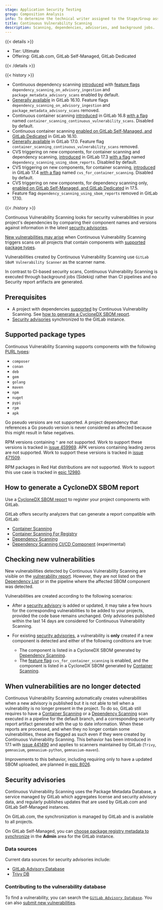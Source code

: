 ```yaml
---
stage: Application Security Testing
group: Composition Analysis
info: To determine the technical writer assigned to the Stage/Group associated with this page, see https://handbook.gitlab.com/handbook/product/ux/technical-writing/#assignments
title: Continuous Vulnerability Scanning
description: Scanning, dependencies, advisories, and background jobs.
---
```


{{< details >}}

- Tier: Ultimate
- Offering: GitLab.com, GitLab Self-Managed, GitLab Dedicated

{{< /details >}}

{{< history >}}

- Continuous dependency scanning [introduced](https://gitlab.com/gitlab-org/gitlab/-/issues/371063) with [feature flags](../../../administration/feature_flags.md) `dependency_scanning_on_advisory_ingestion` and `package_metadata_advisory_scans` enabled by default.
- [Generally available](https://gitlab.com/gitlab-org/gitlab/-/issues/425753) in GitLab 16.10. Feature flags `dependency_scanning_on_advisory_ingestion` and `package_metadata_advisory_scans` removed.
- Continuous container scanning [introduced](https://gitlab.com/gitlab-org/gitlab/-/issues/435435) in GitLab 16.8 [with a flag](../../../administration/feature_flags.md) named `container_scanning_continuous_vulnerability_scans`. Disabled by default.
- Continuous container scanning [enabled on GitLab Self-Managed, and GitLab Dedicated](https://gitlab.com/gitlab-org/gitlab/-/issues/437162) in GitLab 16.10.
- [Generally available](https://gitlab.com/gitlab-org/gitlab/-/issues/443712) in GitLab 17.0. Feature flag `container_scanning_continuous_vulnerability_scans` removed.
- CVS triggering on new components, for container scanning and dependency scanning, [introduced](https://gitlab.com/gitlab-org/gitlab/-/issues/464575) in GitLab 17.3 [with a flag](../../../administration/feature_flags.md) named `dependency_scanning_using_sbom_reports`. Disabled by default.
- CVS triggering on new components, for container scanning, [introduced](https://gitlab.com/gitlab-org/gitlab/-/merge_requests/165368) in GitLab 17.4 [with a flag](../../../administration/feature_flags.md) named `cvs_for_container_scanning`. Disabled by default.
- CVS triggering on new components, for dependency scanning only, [enabled on GitLab Self-Managed, and GitLab Dedicated](https://gitlab.com/gitlab-org/gitlab/-/issues/395692) in 17.5.
- Feature flag `dependency_scanning_using_sbom_reports` removed in GitLab 17.10.

{{< /history >}}

Continuous Vulnerability Scanning looks for security vulnerabilities in your project's dependencies by comparing their component names and versions against information in the latest [security advisories](#security-advisories).

[New vulnerabilities may arise](#checking-new-vulnerabilities) when Continuous Vulnerability Scanning triggers scans on all projects that contain components with [supported package types](#supported-package-types).

Vulnerabilities created by Continuous Vulnerability Scanning use `GitLab SBoM Vulnerability Scanner` as the scanner name.

In contrast to CI-based security scans, Continuous Vulnerability Scanning is executed through background jobs (Sidekiq) rather than CI pipelines and no Security report artifacts are generated.

## Prerequisites

- A project with dependencies [supported](#supported-package-types) by Continuous Vulnerability Scanning. See [how to generate a CycloneDX SBOM report](#how-to-generate-a-cyclonedx-sbom-report).
- [Security advisories](#security-advisories) synchronized to the GitLab instance.

## Supported package types

Continuous Vulnerability Scanning supports components with the following [PURL types](https://github.com/package-url/purl-spec/blob/346589846130317464b677bc4eab30bf5040183a/PURL-TYPES.rst):

- `composer`
- `conan`
- `deb`
- `gem`
- `golang`
- `maven`
- `npm`
- `nuget`
- `pypi`
- `rpm`
- `apk`

Go pseudo versions are not supported. A project dependency that references a Go pseudo version is
never considered as affected because this might result in false negatives.

RPM versions containing `^` are not supported. Work to support these versions is tracked in [issue 459969](https://gitlab.com/gitlab-org/gitlab/-/issues/459969).
APK versions containing leading zeros are not supported. Work to support these versions is tracked in [issue 471509](https://gitlab.com/gitlab-org/gitlab/-/issues/471509).

RPM packages in Red Hat distributions are not supported. Work to support this use case is tracked in [epic 12980](https://gitlab.com/groups/gitlab-org/-/epics/12980).

## How to generate a CycloneDX SBOM report

Use a [CycloneDX SBOM report](../../../ci/yaml/artifacts_reports.md#artifactsreportscyclonedx) to register your project components with GitLab.

GitLab offers security analyzers that can generate a report compatible with GitLab:

- [Container Scanning](../container_scanning/_index.md#configuration)
- [Container Scanning For Registry](../container_scanning/_index.md#container-scanning-for-registry)
- [Dependency Scanning](../dependency_scanning/_index.md#configuration)
- [Dependency Scanning CI/CD Component](https://gitlab.com/explore/catalog/components/dependency-scanning) (experimental)

## Checking new vulnerabilities

New vulnerabilities detected by Continuous Vulnerability Scanning are visible on the [vulnerability report](../vulnerability_report/_index.md).
However, they are not listed on the [Dependency List](../dependency_list/_index.md) or in the pipeline where the affected SBOM component was detected.

Vulnerabilities are created according to the following scenarios:

- After a [security advisory](#security-advisories) is added or updated, it may take a few hours for the corresponding vulnerabilities to be added to your projects,
provided the code base remains unchanged. Only advisories published within the last 14 days are considered for Continuous Vulnerability
Scanning.

- For existing [security advisories](#security-advisories), a vulnerability is **only** created if a new component is detected and either of the following conditions are true:

  - The component is listed in a CycloneDX SBOM generated by [Dependency Scanning](../dependency_scanning/_index.md#cyclonedx-software-bill-of-materials).
  - The [feature flag](../../../administration/feature_flags.md) `cvs_for_container_scanning` is enabled, and the component is listed in a CycloneDX SBOM generated by [Container Scanning](../container_scanning/_index.md#cyclonedx-software-bill-of-materials).

## When vulnerabilities are no longer detected

Continuous Vulnerability Scanning automatically creates vulnerabilities when a new advisory is published
but it is not able to tell when a vulnerability is no longer present in the project. To do so, GitLab
still requires to have a [Container Scanning](../container_scanning/_index.md) or a
[Dependency Scanning](../dependency_scanning/_index.md) scan executed in a pipeline for the default branch,
and a corresponding security report artifact generated with the up to date information. When these reports
are processed, and when they no longer contain some vulnerabilities, these are flagged as such even if
they were created by Continuous Vulnerability Scanning. This behavior has been introduced in 17.1 with
[issue 441490](https://gitlab.com/gitlab-org/gitlab/-/issues/441490) and applies to scanners maintained
by GitLab (`Trivy`, `gemnasium`, `gemnasium-python`, `gemnasium-maven`).

Improvements to this behavior, including requiring only to have a updated SBOM uploaded, are planned in [epic 8026](https://gitlab.com/groups/gitlab-org/-/epics/8026).

## Security advisories

Continuous Vulnerability Scanning uses the Package Metadata Database, a service managed by GitLab which aggregates license and security advisory data, and regularly publishes updates that are used by GitLab.com and GitLab Self-Managed instances.

On GitLab.com, the synchronization is managed by GitLab and is available to all projects.

On GitLab Self-Managed, you can [choose package registry metadata to synchronize](../../../administration/settings/security_and_compliance.md#choose-package-registry-metadata-to-sync) in the **Admin** area for the GitLab instance.

### Data sources

Current data sources for security advisories include:

- [GitLab Advisory Database](https://advisories.gitlab.com/)
- [Trivy DB](https://github.com/aquasecurity/trivy-db)

### Contributing to the vulnerability database

To find a vulnerability, you can search the [`GitLab Advisory Database`](https://advisories.gitlab.com/).
You can also [submit new vulnerabilities](https://gitlab.com/gitlab-org/security-products/gemnasium-db/blob/master/CONTRIBUTING.md).
